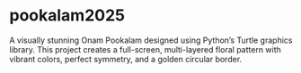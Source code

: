# pookalam2025
A visually stunning Onam Pookalam designed using Python’s Turtle graphics library. This project creates a full-screen, multi-layered floral pattern with vibrant colors, perfect symmetry, and a golden circular border.
